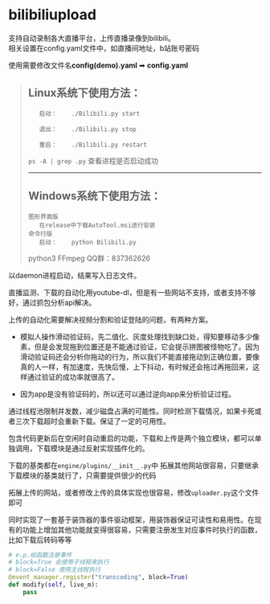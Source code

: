# bilibiliupload

支持自动录制各大直播平台，上传直播录像到bilibili。  
相关设置在config.yaml文件中，如直播间地址，b站账号密码

使用需要修改文件名**config(demo).yaml** ➡ **config.yaml**

>## Linux系统下使用方法：
>
>        启动：    ./Bilibili.py start
>
>        退出：    ./Bilibili.py stop
>
>        重启：    ./Bilibili.py restart
>
> `ps -A | grep .py` 查看进程是否启动成功
>***
>
>## Windows系统下使用方法：
>     图形界面版
>        在release中下载AutoTool.msi进行安装
>     命令行版
>        启动：    python Bilibili.py
>python3 FFmpeg QQ群：837362626

以daemon进程启动，结果写入日志文件。

直播监测、下载的自动化用youtube-dl，但是有一些网站不支持，或者支持不够好，通过抓包分析api解决。

上传的自动化需要解决视频分割和验证登陆的问题，有两种方案。

* 模拟人操作滑动验证码，先二值化、灰度处理找到缺口处，得知要移动多少像素，但是会发现拖到位置还是不能通过验证，它会提示拼图被怪物吃了。因为滑动验证码还会分析你拖动的行为，所以我们不能直接拖动到正确位置，要像真的人一样，有加速度，先快后慢，上下抖动，有时候还会拖过再拖回来，这样通过验证的成功率就很高了。

* 因为app是没有验证码的，所以还可以通过逆向app来分析验证过程。

通过线程池限制并发数，减少磁盘占满的可能性。同时检测下载情况，如果卡死或者三次下载超时会重新下载。保证了一定的可用性。

包含代码更新后在空闲时自动重启的功能，下载和上传是两个独立模块，都可以单独调用，下载模块是通过反射实现插件化的。

下载的基类都在`engine/plugins/__init__.py`中
拓展其他网站很容易，只要继承下载模块的基类就行了，只需要提供很少的代码

拓展上传的网站，或者修改上传的具体实现也很容易，修改`uploader.py`这个文件即可

同时实现了一套基于装饰器的事件驱动框架，用装饰器保证可读性和易用性。在现有的功能上增加其他功能就变得很容易，只需要注册发生对应事件时执行的函数，比如下载后转码等等

```python
# e.p.给函数注册事件
# block=True 会使用子线程来执行
# block=False 使用主线程执行
@event_manager.register("transcoding", block=True)
def modify(self, live_m):
    pass
```

